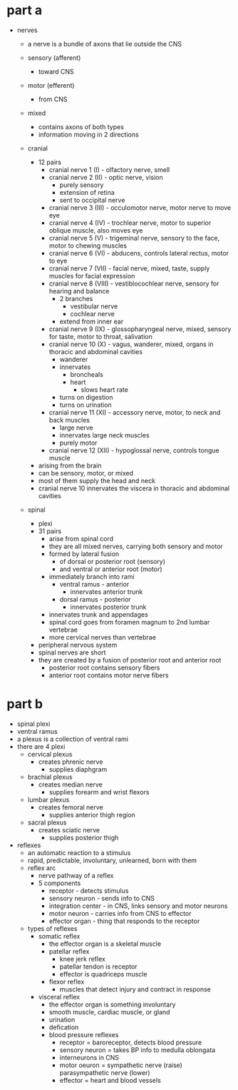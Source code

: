 # part a
- nerves
  - a nerve is a bundle of axons that lie outside the CNS
  - sensory (afferent)
    - toward CNS
  - motor (efferent)
    - from CNS
  - mixed
    - contains axons of both types
    - information moving in 2 directions
  - cranial
    - 12 pairs
      - cranial nerve 1 (I) - olfactory nerve, smell
      - cranial nerve 2 (II) - optic nerve, vision
        - purely sensory
        - extension of retina
        - sent to occipital nerve
      - cranial nerve 3 (III) - occulomotor nerve, motor nerve to move eye
      - cranial nerve 4 (IV) - trochlear nerve, motor to superior oblique muscle, also moves eye
      - cranial nerve 5 (V) - trigeminal nerve, sensory to the face, motor to chewing muscles
      - cranial nerve 6 (VI) - abducens, controls lateral rectus, motor to eye
      - cranial nerve 7 (VII) - facial nerve, mixed, taste, supply muscles for facial expression
      - cranial nerve 8 (VIII) - vestiblocochlear nerve, sensory for hearing and balance
        - 2 branches
          - vestibular nerve
          - cochlear nerve
        - extend from inner ear
      - cranial nerve 9 (IX) - glossopharyngeal nerve, mixed, sensory for taste, motor to throat, salivation
      - cranial nerve 10 (X) - vagus, wanderer, mixed, organs in thoracic and abdominal cavities
        - wanderer
        - innervates
          - broncheals
          - heart
            - slows heart rate
        - turns on digestion
        - turns on urination
      - cranial nerve 11 (XI) - accessory nerve, motor, to neck and back muscles
        - large nerve
        - innervates large neck muscles
        - purely motor
      - cranial nerve 12 (XII) - hypoglossal nerve, controls tongue muscle
    - arising from the brain
    - can be sensory, motor, or mixed
    - most of them supply the head and neck
    - cranial nerve 10 innervates the viscera in thoracic and abdominal cavities

  - spinal
    - plexi
    - 31 pairs
      - arise from spinal cord
      - they are all mixed nerves, carrying both sensory and motor
      - formed by lateral fusion
        - of dorsal or posterior root (sensory)
        - and ventral or anterior root (motor)
      - immediately branch into rami
        - ventral ramus - anterior
          - innervates anterior trunk
        - dorsal ramus - posterior
          - innervates posterior trunk
      - innervates trunk and appendages
      - spinal cord goes from foramen magnum to 2nd lumbar vertebrae
      - more cervical nerves than vertebrae
    - peripheral nervous system
    - spinal nerves are short
    - they are created by a fusion of posterior root and anterior root
      - posterior root contains sensory fibers
      - anterior root contains motor nerve fibers
# part b
- spinal plexi
- ventral ramus
- a plexus is a collection of ventral rami
- there are 4 plexi
  - cervical plexus
    - creates phrenic nerve
      - supplies diaphgram
  - brachial plexus
    - creates median nerve
      - supplies forearm and wrist flexors
  - lumbar plexus
    - creates femoral nerve
      - supplies anterior thigh region
  - sacral plexus
    - creates sciatic nerve
      - supplies posterior thigh
- reflexes
  - an automatic reaction to a stimulus
  - rapid, predictable, involuntary, unlearned, born with them
  - reflex arc
    - nerve pathway of a reflex
    - 5 components
      - receptor - detects stimulus
      - sensory neuron - sends info to CNS
      - integration center - in CNS, links sensory and motor neurons
      - motor neuron - carries info from CNS to effector
      - effector organ - thing that responds to the receptor
  - types of reflexes
    - somatic reflex
      - the effector organ is a skeletal muscle
      - patellar reflex
        - knee jerk reflex
        - patellar tendon is receptor
        - effector is quadriceps muscle
      - flexor reflex
        - muscles that detect injury and contract in response
    - visceral reflex
      - the effector organ is something involuntary
      - smooth muscle, cardiac muscle, or gland
      - urination
      - defication
      - blood pressure reflexes
        - receptor = baroreceptor, detects blood pressure
        - sensory neuron = takes BP info to medulla oblongata
        - interneurons in CNS
        - motor oeuron = sympathetic nerve (raise) parasympathetic nerve (lower)
        - effector = heart and blood vessels